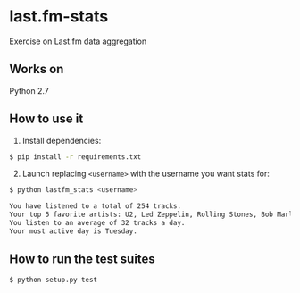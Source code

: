 last.fm-stats
=============

Exercise on Last.fm data aggregation

Works on
--------
Python 2.7

How to use it
-------------

1. Install dependencies:
```bash
$ pip install -r requirements.txt
```

2. Launch replacing `<username>` with the username you want stats for:
```bash
$ python lastfm_stats <username>

You have listened to a total of 254 tracks. 
Your top 5 favorite artists: U2, Led Zeppelin, Rolling Stones, Bob Marley, Kasabian.
You listen to an average of 32 tracks a day.
Your most active day is Tuesday.
```

How to run the test suites
--------------------------
```bash
$ python setup.py test
```
